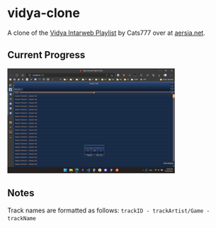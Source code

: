 # vidya-clone

A clone of the [Vidya Intarweb Playlist](https://www.vipvgm.net/) by Cats777 over at [aersia.net](https://www.aersia.net/).

## Current Progress

<img src="documentation-images/progress-snapshot-oct-20-2022.png" width="75%">

## Notes

Track names are formatted as follows: `trackID - trackArtist/Game - trackName`
